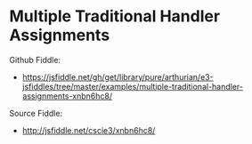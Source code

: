 # Multiple Traditional Handler Assignments

Github Fiddle:
- https://jsfiddle.net/gh/get/library/pure/arthurian/e3-jsfiddles/tree/master/examples/multiple-traditional-handler-assignments-xnbn6hc8/

Source Fiddle:
- http://jsfiddle.net/cscie3/xnbn6hc8/

